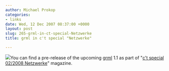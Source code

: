 ```yaml
---
author: Michael Prokop
categories:
- links
date: Wed, 12 Dec 2007 08:37:00 +0000
layout: post
slug: 265-grml-in-ct-special-Netzwerke
title: grml in c't special "Netzwerke"

---
```

[![](/images/heise_netwzerke_grml_2007.serendipityThumb.jpeg)](/images/heise_netwzerke_grml_2007.jpeg)You can find a pre\-release of the upcoming [grml](https://grml.org/) 1\.1 as part of "[c't special 02/2008 Netzwerke](http://www.heise.de/kiosk/special/ct/08/02/)" magazine.
